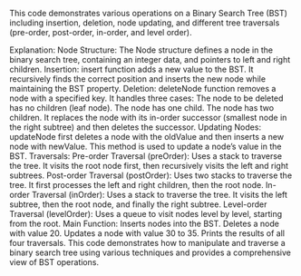 This code demonstrates various operations on a Binary Search Tree (BST) including insertion, deletion, node updating, and different tree traversals (pre-order, post-order, in-order, and level order).

Explanation:
Node Structure:
The Node structure defines a node in the binary search tree, containing an integer data, and pointers to left and right children.
Insertion:
insert function adds a new value to the BST. It recursively finds the correct position and inserts the new node while maintaining the BST property.
Deletion:
deleteNode function removes a node with a specified key. It handles three cases:
The node to be deleted has no children (leaf node).
The node has one child.
The node has two children. It replaces the node with its in-order successor (smallest node in the right subtree) and then deletes the successor.
Updating Nodes:
updateNode first deletes a node with the oldValue and then inserts a new node with newValue. This method is used to update a node’s value in the BST.
Traversals:
Pre-order Traversal (preOrder): Uses a stack to traverse the tree. It visits the root node first, then recursively visits the left and right subtrees.
Post-order Traversal (postOrder): Uses two stacks to traverse the tree. It first processes the left and right children, then the root node.
In-order Traversal (inOrder): Uses a stack to traverse the tree. It visits the left subtree, then the root node, and finally the right subtree.
Level-order Traversal (levelOrder): Uses a queue to visit nodes level by level, starting from the root.
Main Function:
Inserts nodes into the BST.
Deletes a node with value 20.
Updates a node with value 30 to 35.
Prints the results of all four traversals.
This code demonstrates how to manipulate and traverse a binary search tree using various techniques and provides a comprehensive view of BST operations.